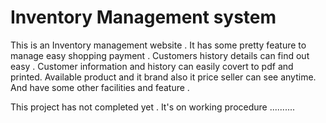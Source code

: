 # Inventory Management system  

This is an Inventory management website . It has some pretty feature to manage easy shopping payment . Customers history details can find out easy . Customer information and history can easily covert to pdf  and printed. Available product and it brand also it price seller can see anytime. And have some other facilities and feature .                                                  

This project has not completed yet . It's on working procedure ..........
            

